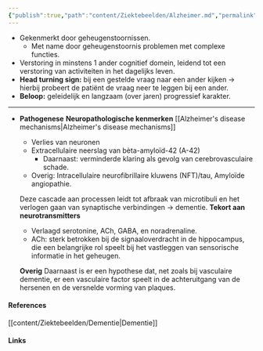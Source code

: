 ```yaml
---
{"publish":true,"path":"content/Ziektebeelden/Alzheimer.md","permalink":"/content/ziektebeelden/alzheimer/","title":"Alzheimer","tags":["Neurologie/Degeneratief","Geriatrie","Psychiatrie","Ziektebeeld"]}
---
```



-   Gekenmerkt door geheugenstoornissen.
    -   Met name door geheugenstoornis problemen met complexe functies.
-   Verstoring in minstens 1 ander cognitief domein, leidend tot een verstoring van activiteiten in het dagelijks leven.
-   **Head turning sign:** bij een gestelde vraag naar een ander kijken → hierbij probeert de patiënt de vraag neer te leggen bij een ander.
-   **Beloop:** geleidelijk en langzaam (over jaren) progressief karakter.

---

-   **Pathogenese** **Neuropathologische kenmerken**
    [[Alzheimer's disease mechanisms\|Alzheimer's disease mechanisms]]
    -   Verlies van neuronen
    -   Extracellulaire neerslag van bèta-amyloïd-42 (A-42)
        -   Daarnaast: verminderde klaring als gevolg van cerebrovasculaire schade.
    -   Overig: Intracellulaire neurofibrillaire kluwens (NFT)/tau, Amyloïde angiopathie.
    
    Deze cascade aan processen leidt tot afbraak van microtibuli en het verlogen gaan van synaptische verbindingen → dementie. **Tekort aan neurotransmitters**
    
    -   Verlaagd serotonine, ACh, GABA, en noradrenaline.
    -   ACh: sterk betrokken bij de signaaloverdracht in de hippocampus, die een belangrijke rol speelt bij het vastleggen van sensorische informatie in het geheugen.
    
    **Overig** Daarnaast is er een hypothese dat, net zoals bij vasculaire dementie, er een vasculaire factor speelt in de achteruitgang van de hersenen en de versnelde vorming van plaques.  

#### References
[[content/Ziektebeelden/Dementie\|Dementie]]
#### Links



